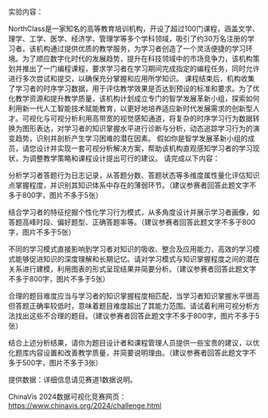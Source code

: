 实验内容：

NorthClass是一家知名的高等教育培训机构，开设了超过100门课程，涵盖文学、理学、工学、医学、经济学、管理学等多个学科领域，吸引了约30万名注册的学习者。该机构通过提供优质的教学服务，为学习者创造了一个灵活便捷的学习环境。为了顺应数字化时代的发展趋势，提升在科技领域中的市场竞争力，该机构策划并推出了一门编程课程，要求学习者在学习期间完成指定的编程任务，同时允许进行多次尝试和提交，以确保充分掌握和应用所学知识。 课程结束后，机构收集了学习者的时序学习数据，用于评估教学效果是否达到预设的标准和要求。为了优化教学资源和提升教学质量，该机构计划成立专门的智学发展革新小组，探索如何利用新一代人工智能技术赋能教育，以更好地培养适应新时代发展需求的创新型人才。可视化与可视分析利用高带宽的视觉感知通道，将复杂的时序学习行为数据转换为图形表达，对学习者的知识掌握水平进行诊断与分析，动态追踪学习行为的演变趋势，识别并剖析产生学习困难的潜在因素。 假如你是智学发展革新小组的成员，请您设计并实现一套可视分析解决方案，帮助该机构直观感知学习者的学习现状，为调整教学策略和课程设计提出可行的建议。  请完成以下内容：





分析学习者答题行为日志记录，从答题分数、答题状态等多维度属性量化评估知识点掌握程度，并识别其知识体系中存在的薄弱环节。（建议参赛者回答此题文字不多于800字，图片不多于5张）

结合学习者的特征挖掘个性化学习行为模式，从多角度设计并展示学习者画像，如答题高峰时段、偏好题型、正确答题率等。（建议参赛者回答此题文字不多于800字，图片不多于5张）

不同的学习模式直接影响到学习者对知识的吸收、整合及应用能力，高效的学习模式能够促进知识的深度理解和长期记忆。请对学习模式与知识掌握程度之间的潜在关系进行建模，利用图表的形式呈现结果并简要分析。（建议参赛者回答此题文字不多于800字，图片不多于5张）

合理的题目难度应当与学习者的知识掌握程度相匹配，当学习者知识掌握水平很高但答题正确率较低时，意味着题目难度超出了其能力范围。请试着利用可视分析方法找出这些不合理的题目。（建议参赛者回答此题文字不多于800字，图片不多于5张）

结合上述分析结果，请你为题目设计者和课程管理人员提供一些宝贵的建议，以优化题库内容设置和改善教学质量，并简要说明理由。（建议参赛者回答此题文字不多于500字，图片不多于3张）   

 提供数据：详细信息请见赛道1数据说明。



ChinaVis 2024数据可视化竞赛网页：https://www.chinavis.org/2024/challenge.html